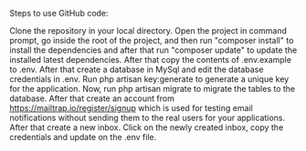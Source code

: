 Steps to use GitHub code:

Clone the repository in your local directory. 
Open the project in command prompt, go inside the root of the project, and then run "composer install" to install the dependencies and after that run "composer update" to update the installed latest dependencies.
After that copy the contents of .env.example to .env.
After that create a database in MySql and edit the database credentials in .env.
Run php artisan key:generate to generate a unique key for the application.
Now, run php artisan migrate to migrate the tables to the database.
After that create an account from  https://mailtrap.io/register/signup which is used for testing email notifications without sending them to the real users for your applications.
After that create a new inbox.
Click on the newly created inbox, copy the credentials and update on the .env file.
